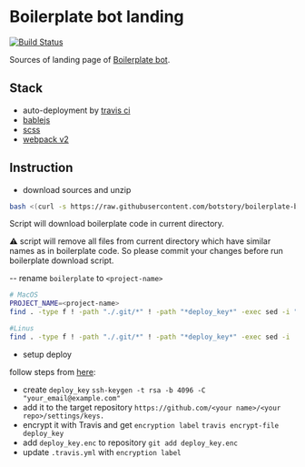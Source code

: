 # Boilerplate bot landing
[![Build Status](https://travis-ci.org/botstory/boilerplate-bot-landing.svg?branch=develop)](https://travis-ci.org/botstory/boilerplate-bot-landing)

Sources of landing page of
[Boilerplate bot](https://github.com/botstory/boilerplate-bot).

## Stack

- auto-deployment by
[travis ci](https://gist.github.com/domenic/ec8b0fc8ab45f39403dd)
- [bablejs](https://babeljs.io/)
- [scss](http://sass-lang.com/)
- [webpack v2](https://webpack.github.io/)

## Instruction

- download sources and unzip

```bash
bash <(curl -s https://raw.githubusercontent.com/botstory/boilerplate-bot-landing/develop/scripts/download-sources.sh)
```

Script will download boilerplate code in current directory.

:warning: script will remove all files from current directory which have
similar names as in boilerplate code. So please commit your changes 
before run boilerplate download script.

-- rename `boilerplate` to `<project-name>`

```bash
# MacOS
PROJECT_NAME=<project-name>
find . -type f ! -path "./.git/*" ! -path "*deploy_key*" -exec sed -i "" -e 's/boilerplate/${PROJECT_NAME}/g' {}  \;

#Linus
find . -type f ! -path "./.git/*" ! -path "*deploy_key*" -exec sed -i 's/boilerplate/${PROJECT_NAME}/g' {}  \;
```

- setup deploy

follow steps from [here](https://gist.github.com/domenic/ec8b0fc8ab45f39403dd#get-encrypted-credentials):
   - create `deploy_key`
     `ssh-keygen -t rsa -b 4096 -C "your_email@example.com"`
   - add it to the target repository
     `https://github.com/<your name>/<your repo>/settings/keys.`
   - encrypt it with Travis and get `encryption label`
     `travis encrypt-file deploy_key`
   - add `deploy_key.enc` to repository
     `git add deploy_key.enc`
   - update `.travis.yml` with `encryption label`
